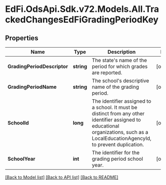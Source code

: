 # EdFi.OdsApi.Sdk.v72.Models.All.TrackedChangesEdFiGradingPeriodKey

## Properties

Name | Type | Description | Notes
------------ | ------------- | ------------- | -------------
**GradingPeriodDescriptor** | **string** | The state&#39;s name of the period for which grades are reported. | [optional] 
**GradingPeriodName** | **string** | The school&#39;s descriptive name of the grading period. | [optional] 
**SchoolId** | **long** | The identifier assigned to a school. It must be distinct from any other identifier assigned to educational organizations, such as a LocalEducationAgencyId, to prevent duplication. | [optional] 
**SchoolYear** | **int** | The identifier for the grading period school year. | [optional] 

[[Back to Model list]](../../README.md#documentation-for-models) [[Back to API list]](../../README.md#documentation-for-api-endpoints) [[Back to README]](../../README.md)

